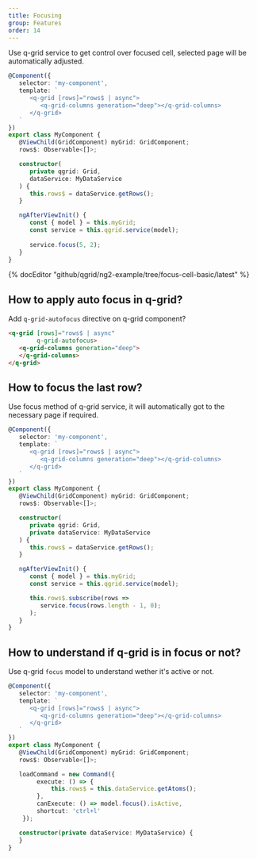 ```yaml
---
title: Focusing
group: Features
order: 14
---
```


Use q-grid service to get control over focused cell, selected page will be automatically adjusted.

```typescript
@Component({
   selector: 'my-component',
   template: `
      <q-grid [rows]="rows$ | async">
         <q-grid-columns generation="deep"></q-grid-columns>
      </q-grid>
   `
})
export class MyComponent {
   @ViewChild(GridComponent) myGrid: GridComponent;   
   rows$: Observable<[]>;

   constructor(
      private qgrid: Grid,   
      dataService: MyDataService
   ) {
      this.rows$ = dataService.getRows();
   }

   ngAfterViewInit() {
      const { model } = this.myGrid;
      const service = this.qgrid.service(model);
      
      service.focus(5, 2);
   }
}
```

{% docEditor "github/qgrid/ng2-example/tree/focus-cell-basic/latest" %}

## How to apply auto focus in q-grid?

Add `q-grid-autofocus` directive on q-grid component?

```html
<q-grid [rows]="rows$ | async"
        q-grid-autofocus>
   <q-grid-columns generation="deep">
   </q-grid-columns>
</q-grid>
```

## How to focus the last row?

Use focus method of q-grid service, it will automatically got to the necessary page if required.

```typescript
@Component({
   selector: 'my-component',
   template: `
      <q-grid [rows]="rows$ | async">
         <q-grid-columns generation="deep"></q-grid-columns>
      </q-grid>
   `
})
export class MyComponent {
   @ViewChild(GridComponent) myGrid: GridComponent;   
   rows$: Observable<[]>;

   constructor(
      private qgrid: Grid,   
      private dataService: MyDataService
   ) {
      this.rows$ = dataService.getRows();
   }

   ngAfterViewInit() {
      const { model } = this.myGrid;
      const service = this.qgrid.service(model);

      this.rows$.subscribe(rows => 
         service.focus(rows.length - 1, 0);
      );
   }
}
```

## How to understand if q-grid is in focus or not?

Use q-grid `focus` model to understand wether it's active or not.

```typescript
@Component({
   selector: 'my-component',
   template: `
      <q-grid [rows]="rows$ | async">
         <q-grid-columns generation="deep"></q-grid-columns>
      </q-grid>
   `
})
export class MyComponent {
   @ViewChild(GridComponent) myGrid: GridComponent;   
   rows$: Observable<[]>;

   loadCommand = new Command({
        execute: () => {
            this.rows$ = this.dataService.getAtoms();
        },
        canExecute: () => model.focus().isActive,
        shortcut: 'ctrl+l'
    });

   constructor(private dataService: MyDataService) {
   }
}
```